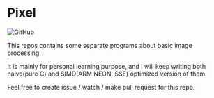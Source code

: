 #  Pixel

<img alt="GitHub" src="https://img.shields.io/github/license/zchrissirhcz/pixel">

This repos contains some separate programs about basic image processing.

It is mainly for personal learning purpose, and I will keep writing both naive(pure C) and SIMD(ARM NEON, SSE) optimized version of them.

Feel free to create issue / watch / make pull request for this repo.
